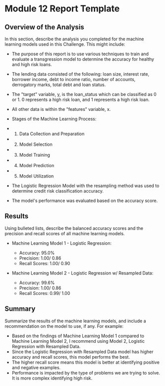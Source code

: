 # Module 12 Report Template

## Overview of the Analysis

In this section, describe the analysis you completed for the machine learning models used in this Challenge. This might include:

* The purpose of this report is to use various techniques to train and evaluate a transgression model to determine the accuracy for healthy and high risk loans.
* The lending data consisted of the following:  loan size, interest rate, borrower income, debt to income ratio, number of accounts, derrogatory marks, total debt and loan status.
* The "target" variable, y, is the loan_status which can be classified as 0 or 1. 0 represents a high risk loan, and 1 represents a high risk loan.
* All other data is within the "features" variable, x.
* Stages of the Machine Learning Process: 
* 1.  Data Collection and Preparation
* 2.  Model Selection
* 3.  Model Training
* 4.  Model Prediction
* 5.  Model Utilization

* The Logistic Regression Model with the resampling method was used to determine credit risk classification accuracy.
* The model's performance was evaluated based on the accuracy score. 

## Results

Using bulleted lists, describe the balanced accuracy scores and the precision and recall scores of all machine learning models.

* Machine Learning Model 1 - Logistic Regression:
  * Accuracy: 95.0%
  * Precision:  1.00/ 0.86
  * Recall Scores:  1.00/ 0.90


* Machine Learning Model 2 - Logistic Regression w/ Resampled Data:
    * Accuracy:  99.6%
    * Precision:  1.00/ 0.86
    * Recall Scores:  0.99/ 1.00

## Summary

Summarize the results of the machine learning models, and include a recommendation on the model to use, if any. For example:
* Based on the findings of Machine Learning Model 1 compared to Machine Learning Model 2, I recommend using Model 2, Logistic Regression with Resampled Data.
* Since the Logistic Regression with Resampled Data model has higher accuracy and recall scores, this model performs the best.   
* The higher recall score means this model is better at identifying positive and negative examples.  
* Performance is impacted by the type of problems we are trying to solve.  It is more complex identifying high risk.


